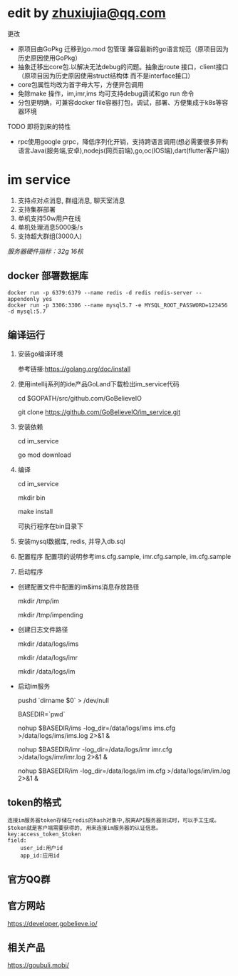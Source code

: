 
# edit by zhuxiujia@qq.com
更改
* 原项目由GoPkg 迁移到go.mod 包管理 兼容最新的go语言规范（原项目因为历史原因使用GoPkg）
* 抽象迁移出core包.以解决无法debug的问题。抽象出route 接口，client接口（原项目因为历史原因使用struct结构体 而不是interface接口）
* core包属性均改为首字母大写，方便异包调用
* 免除make 操作，im,imr,ims 均可支持debug调试和go run 命令
* 分包更明确，可兼容docker file容器打包，调试，部署、方便集成于k8s等容器环境

TODO 即将到来的特性
* rpc使用google grpc，降低序列化开销，支持跨语言调用(想必需要很多异构语言Java(服务端,安卓),nodejs(网页前端),go,oc(IOS端),dart(flutter客户端))

# im service
1. 支持点对点消息, 群组消息, 聊天室消息
2. 支持集群部署
3. 单机支持50w用户在线
4. 单机处理消息5000条/s
5. 支持超大群组(3000人)

*服务器硬件指标：32g 16核*



## docker 部署数据库
```shell script
docker run -p 6379:6379 --name redis -d redis redis-server --appendonly yes
docker run -p 3306:3306 --name mysql5.7 -e MYSQL_ROOT_PASSWORD=123456 -d mysql:5.7
```



## 编译运行

1. 安装go编译环境

   参考链接:https://golang.org/doc/install

2. 使用intellij系列的ide产品GoLand下载检出im_service代码

   cd $GOPATH/src/github.com/GoBelieveIO

   git clone https://github.com/GoBelieveIO/im_service.git

3. 安装依赖

   cd im_service

   go mod download

4. 编译

   cd im_service
    
   mkdir bin
    
   make install
    
   可执行程序在bin目录下

5. 安装mysql数据库, redis, 并导入db.sql

6. 配置程序
   配置项的说明参考ims.cfg.sample, imr.cfg.sample, im.cfg.sample

7. 启动程序

  * 创建配置文件中配置的im&ims消息存放路径

    mkdir /tmp/im

    mkdir /tmp/impending

  * 创建日志文件路径
    
    mkdir /data/logs/ims

    mkdir /data/logs/imr

    mkdir /data/logs/im

  * 启动im服务

    pushd \`dirname $0\` > /dev/null

    BASEDIR=\`pwd\`

    nohup $BASEDIR/ims -log_dir=/data/logs/ims ims.cfg >/data/logs/ims/ims.log 2>&1 &

    nohup $BASEDIR/imr -log_dir=/data/logs/imr imr.cfg >/data/logs/imr/imr.log 2>&1 &

    nohup $BASEDIR/im -log_dir=/data/logs/im im.cfg >/data/logs/im/im.log 2>&1 &


## token的格式

    连接im服务器token存储在redis的hash对象中,脱离API服务器测试时，可以手工生成。
    $token就是客户端需要获得的, 用来连接im服务器的认证信息。
    key:access_token_$token
    field:
        user_id:用户id
        app_id:应用id


## 官方QQ群


## 官方网站
   https://developer.gobelieve.io/

## 相关产品
   https://goubuli.mobi/
